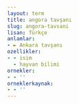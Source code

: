 ```yaml
---
layout: term
title: angora tavşanı
slug: angora-tavsani
lisan: Türkçe
anlamlar:
- ► Ankara tavşanı
ozellikler:
- - isim
  - hayvan bilimi
ornekler:
- - ''
orneklerkaynak:
- - ''
---
```

